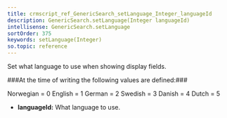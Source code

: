 ```yaml
---
title: crmscript_ref_GenericSearch_setLanguage_Integer_languageId
description: GenericSearch.setLanguage(Integer languageId)
intellisense: GenericSearch.setLanguage
sortOrder: 375
keywords: setLanguage(Integer)
so.topic: reference
---
```



Set what language to use when showing display fields.




###At the time of writing the following values are defined:###

Norwegian = 0
English = 1
German = 2
Swedish = 3
Danish = 4
Dutch = 5


* **languageId:** What language to use.


